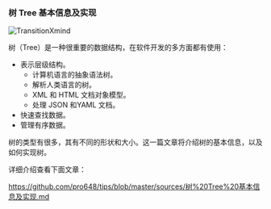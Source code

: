###  树 Tree 基本信息及实现

![TransitionXmind](https://raw.githubusercontent.com/pro648/tips/master/sources/images/TreePreview.png)

树（Tree）是一种很重要的数据结构，在软件开发的多方面都有使用：

- 表示层级结构。
  - 计算机语言的抽象语法树。
  - 解析人类语言的树。
  - XML 和 HTML 文档对象模型。
  - 处理 JSON 和YAML 文档。
- 快速查找数据。
- 管理有序数据。

树的类型有很多，其有不同的形状和大小。这一篇文章将介绍树的基本信息，以及如何实现树。

详细介绍查看下面文章：

<https://github.com/pro648/tips/blob/master/sources/树%20Tree%20基本信息及实现.md>

